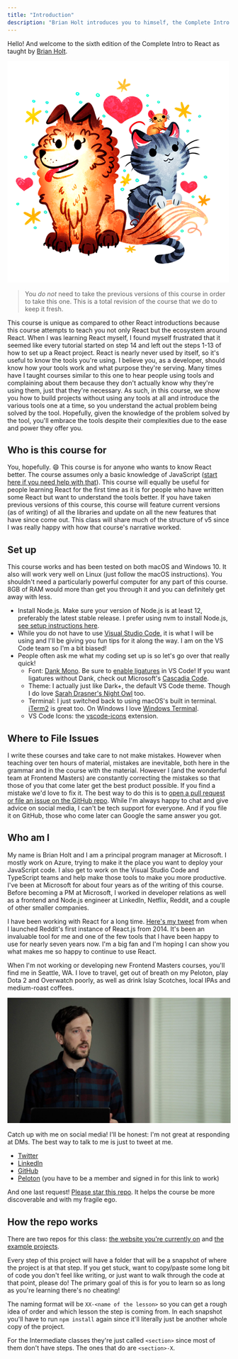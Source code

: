 ```yaml
---
title: "Introduction"
description: "Brian Holt introduces you to himself, the Complete Intro to React version 6, and what you can expect to learn"
---
```


Hello! And welcome to the sixth edition of the Complete Intro to React as taught by [Brian Holt][twitter].

![Cat, dog, and rat logo for the course](./images/BRAND-WHearts.png)

> You _do not_ need to take the previous versions of this course in order to take this one. This is a total revision of the course that we do to keep it fresh.

This course is unique as compared to other React introductions because this course attempts to teach you not only React but the ecosystem around React. When I was learning React myself, I found myself frustrated that it seemed like every tutorial started on step 14 and left out the steps 1-13 of how to set up a React project. React is nearly never used by itself, so it's useful to know the tools you're using. I believe you, as a developer, should know how your tools work and what purpose they're serving. Many times have I taught courses similar to this one to hear people using tools and complaining about them because they don't actually know why they're using them, just that they're necessary. As such, in this course, we show you how to build projects without using any tools at all and introduce the various tools one at a time, so you understand the actual problem being solved by the tool. Hopefully, given the knowledge of the problem solved by the tool, you'll embrace the tools despite their complexities due to the ease and power they offer you.

## Who is this course for

You, hopefully. 😄 This course is for anyone who wants to know React better. The course assumes only a basic knowledge of JavaScript ([start here if you need help with that][bootcamp]). This course will equally be useful for people learning React for the first time as it is for people who have written some React but want to understand the tools better. If you have taken previous versions of this course, this course will feature current versions (as of writing) of all the libraries and update on all the new features that have since come out. This class will share much of the structure of v5 since I was really happy with how that course's narrative worked.

## Set up

This course works and has been tested on both macOS and Windows 10. It also will work very well on Linux (just follow the macOS instructions). You shouldn't need a particularly powerful computer for any part of this course. 8GB of RAM would more than get you through it and you can definitely get away with less.

- Install Node.js. Make sure your version of Node.js is at least 12, preferably the latest stable release. I prefer using nvm to install Node.js, [see setup instructions here][nvm].
- While you do not have to use [Visual Studio Code][vsc], it is what I will be using and I'll be giving you fun tips for it along the way. I am on the VS Code team so I'm a bit biased!
- People often ask me what my coding set up is so let's go over that really quick!
  - Font: [Dank Mono][dank]. Be sure to [enable ligatures][ligatures] in VS Code! If you want ligatures without Dank, check out Microsoft's [Cascadia Code][cascadia].
  - Theme: I actually just like Dark+, the default VS Code theme. Though I do love [Sarah Drasner's Night Owl][night-owl] too.
  - Terminal: I just switched back to using macOS's built in terminal. [iTerm2][iterm] is great too. On Windows I love [Windows Terminal][terminal].
  - VS Code Icons: the [vscode-icons][icons] extension.

## Where to File Issues

I write these courses and take care to not make mistakes. However when teaching over ten hours of material, mistakes are inevitable, both here in the grammar and in the course with the material. However I (and the wonderful team at Frontend Masters) are constantly correcting the mistakes so that those of you that come later get the best product possible. If you find a mistake we'd love to fix it. The best way to do this is to [open a pull request or file an issue on the GitHub repo][issues]. While I'm always happy to chat and give advice on social media, I can't be tech support for everyone. And if you file it on GitHub, those who come later can Google the same answer you got.

## Who am I

My name is Brian Holt and I am a principal program manager at Microsoft. I mostly work on Azure, trying to make it the place you want to deploy your JavaScript code. I also get to work on the Visual Studio Code and TypeScript teams and help make those tools to make you more productive. I've been at Microsoft for about four years as of the writing of this course. Before becoming a PM at Microsoft, I worked in developer relations as well as a frontend and Node.js engineer at LinkedIn, Netflix, Reddit, and a couple of other smaller companies.

I have been working with React for a long time. [Here's my tweet][tweet] from when I launched Reddit's first instance of React.js from 2014. It's been an invaluable tool for me and one of the few tools that I have been happy to use for nearly seven years now. I'm a big fan and I'm hoping I can show you what makes me so happy to continue to use React.

When I'm not working or developing new Frontend Masters courses, you'll find me in Seattle, WA. I love to travel, get out of breath on my Peloton, play Dota 2 and Overwatch poorly, as well as drink Islay Scotches, local IPAs and medium-roast coffees.

![Brian teaching](images/brian.JPG)

Catch up with me on social media! I'll be honest: I'm not great at responding at DMs. The best way to talk to me is just to tweet at me.

- [Twitter][twitter]
- [LinkedIn][linkedin]
- [GitHub][github]
- [Peloton][pelo] (you have to be a member and signed in for this link to work)

And one last request! [Please star this repo][site]. It helps the course be more discoverable and with my fragile ego.

## How the repo works

There are two repos for this class: [the website you're currently on][site] and [the example projects][projects].

Every step of this project will have a folder that will be a snapshot of where the project is at that step. If you get stuck, want to copy/paste some long bit of code you don't feel like writing, or just want to walk through the code at that point, please do! The primary goal of this is for you to learn so as long as you're learning there's no cheating!

The naming format will be `XX-<name of the lesson>` so you can get a rough idea of order and which lesson the step is coming from. In each snapshot you'll have to run `npm install` again since it'll literally just be another whole copy of the project.

For the Intermediate classes they're just called `<section>` since most of them don't have steps. The ones that do are `<section>-X`.

[twitter]: https://twitter.com/holtbt
[bootcamp]: https://frontendmasters.com/bootcamp/
[nvm]: https://github.com/nvm-sh/nvm
[vsc]: https://code.visualstudio.com/
[dank]: https://gumroad.com/l/dank-mono
[ligatures]: https://worldofzero.com/posts/enable-font-ligatures-vscode/
[night-owl]: https://marketplace.visualstudio.com/items?itemName=sdras.night-owl
[cascadia]: https://github.com/microsoft/cascadia-code
[terminal]: https://www.microsoft.com/en-us/p/windows-terminal/9n0dx20hk701?activetab=pivot:overviewtab
[icons]: https://marketplace.visualstudio.com/items?itemName=vscode-icons-team.vscode-icons
[iterm]: https://iterm2.com/
[issues]: https://github.com/btholt/complete-intro-to-react-v6/issues
[github]: https://github.com/btholt
[linkedin]: https://www.linkedin.com/in/btholt/
[gh]: https://btholt.github.io/complete-intro-to-react-v6/
[projects]: https://github.com/btholt/citr-v6-project
[site]: https://github.com/btholt/complete-intro-to-react-v6
[tweet]: https://twitter.com/holtbt/status/493852312604254208
[pelo]: https://members.onepeloton.com/members/btholt/overview
